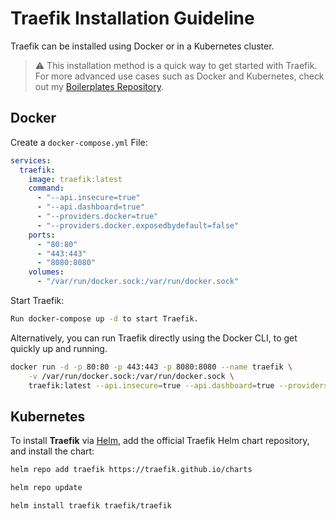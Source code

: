 # Traefik Installation Guideline

Traefik can be installed using Docker or in a Kubernetes cluster.

> ⚠ This installation method is a quick way to get started with Traefik. For more advanced use cases such as Docker and Kubernetes, check out my [Boilerplates Repository](https://github.com/christianlempa/boilerplates).

## Docker

Create a `docker-compose.yml` File:

```yaml
services:
  traefik:
    image: traefik:latest
    command:
      - "--api.insecure=true"
      - "--api.dashboard=true"
      - "--providers.docker=true"
      - "--providers.docker.exposedbydefault=false"
    ports:
      - "80:80"
      - "443:443"
      - "8080:8080"
    volumes:
      - "/var/run/docker.sock:/var/run/docker.sock"
```

Start Traefik:

```sh
Run docker-compose up -d to start Traefik.
```

Alternatively, you can run Traefik directly using the Docker CLI, to get quickly up and running.

```sh
docker run -d -p 80:80 -p 443:443 -p 8080:8080 --name traefik \
    -v /var/run/docker.sock:/var/run/docker.sock \
    traefik:latest --api.insecure=true --api.dashboard=true --providers.docker=true --providers.docker.exposedbydefault=false
```

## Kubernetes

To install **Traefik** via [Helm](../../kubernetes/helm.md), add the official Traefik Helm chart repository, and install the chart:

```sh
helm repo add traefik https://traefik.github.io/charts

helm repo update

helm install traefik traefik/traefik
```
